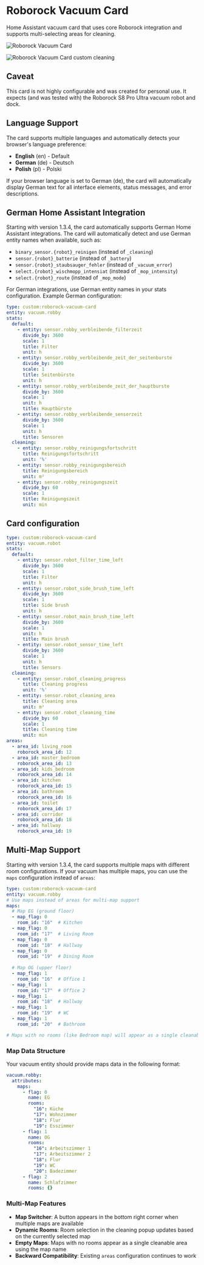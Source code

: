# Roborock Vacuum Card

Home Assistant vacuum card that uses core Roborock integration and supports multi-selecting areas for cleaning.

![Roborock Vacuum Card](/images/roborock-vacuum-card.png)

![Roborock Vacuum Card custom cleaning](/images/roborock-vacuum-card-popup.png)

## Caveat

This card is not highly configurable and was created for personal use. It expects (and was tested with) the Roborock S8 Pro Ultra vacuum robot and dock.

## Language Support

The card supports multiple languages and automatically detects your browser's language preference:
- **English** (en) - Default
- **German** (de) - Deutsch
- **Polish** (pl) - Polski

If your browser language is set to German (de), the card will automatically display German text for all interface elements, status messages, and error descriptions.

## German Home Assistant Integration

Starting with version 1.3.4, the card automatically supports German Home Assistant integrations. The card will automatically detect and use German entity names when available, such as:

- `binary_sensor.{robot}_reinigen` (instead of `_cleaning`)
- `sensor.{robot}_batterie` (instead of `_battery`)
- `sensor.{robot}_staubsauger_fehler` (instead of `_vacuum_error`)
- `select.{robot}_wischmopp_intensiat` (instead of `_mop_intensity`)
- `select.{robot}_route` (instead of `_mop_mode`)

For German integrations, use German entity names in your stats configuration. Example German configuration:

```yaml
type: custom:roborock-vacuum-card
entity: vacuum.robby
stats:
  default:
    - entity: sensor.robby_verbleibende_filterzeit
      divide_by: 3600
      scale: 1
      title: Filter
      unit: h
    - entity: sensor.robby_verbleibende_zeit_der_seitenburste
      divide_by: 3600
      scale: 1
      title: Seitenbürste
      unit: h
    - entity: sensor.robby_verbleibende_zeit_der_hauptburste
      divide_by: 3600
      scale: 1
      unit: h
      title: Hauptbürste
    - entity: sensor.robby_verbleibende_sensorzeit
      divide_by: 3600
      scale: 1
      unit: h
      title: Sensoren
  cleaning:
    - entity: sensor.robby_reinigungsfortschritt
      title: Reinigungsfortschritt
      unit: '%'
    - entity: sensor.robby_reinigungsbereich
      title: Reinigungsbereich
      unit: m²
    - entity: sensor.robby_reinigungszeit
      divide_by: 60
      scale: 1
      title: Reinigungszeit
      unit: min
```

## Card configuration

```yaml
type: custom:roborock-vacuum-card
entity: vacuum.robot
stats:
  default:
    - entity: sensor.robot_filter_time_left
      divide_by: 3600
      scale: 1
      title: Filter
      unit: h
    - entity: sensor.robot_side_brush_time_left
      divide_by: 3600
      scale: 1
      title: Side brush
      unit: h
    - entity: sensor.robot_main_brush_time_left
      divide_by: 3600
      scale: 1
      unit: h
      title: Main brush
    - entity: sensor.robot_sensor_time_left
      divide_by: 3600
      scale: 1
      unit: h
      title: Sensors
  cleaning:
    - entity: sensor.robot_cleaning_progress
      title: Cleaning progress
      unit: '%'
    - entity: sensor.robot_cleaning_area
      title: Cleaning area
      unit: m²
    - entity: sensor.robot_cleaning_time
      divide_by: 60
      scale: 1
      title: Cleaning time
      unit: min
areas:
  - area_id: living_room
    roborock_area_id: 12
  - area_id: master_bedroom
    roborock_area_id: 13
  - area_id: kids_bedroom
    roborock_area_id: 14
  - area_id: kitchen
    roborock_area_id: 15
  - area_id: bathroom
    roborock_area_id: 16
  - area_id: toilet
    roborock_area_id: 17
  - area_id: corridor
    roborock_area_id: 18
  - area_id: hallway
    roborock_area_id: 19
```

## Multi-Map Support

Starting with version 1.3.4, the card supports multiple maps with different room configurations. If your vacuum has multiple maps, you can use the `maps` configuration instead of `areas`:

```yaml
type: custom:roborock-vacuum-card
entity: vacuum.robby
# Use maps instead of areas for multi-map support
maps:
  # Map EG (ground floor)
  - map_flag: 0
    room_id: "16"  # Kitchen
  - map_flag: 0
    room_id: "17"  # Living Room
  - map_flag: 0
    room_id: "18"  # Hallway
  - map_flag: 0
    room_id: "19"  # Dining Room
  
  # Map OG (upper floor)
  - map_flag: 1
    room_id: "16"  # Office 1
  - map_flag: 1
    room_id: "17"  # Office 2
  - map_flag: 1
    room_id: "18"  # Hallway
  - map_flag: 1
    room_id: "19"  # WC
  - map_flag: 1
    room_id: "20"  # Bathroom

# Maps with no rooms (like Bedroom map) will appear as a single cleanable area
```

### Map Data Structure

Your vacuum entity should provide maps data in the following format:

```yaml
vacuum.robby:
  attributes:
    maps:
      - flag: 0
        name: EG
        rooms:
          "16": Küche
          "17": Wohnzimmer
          "18": Flur
          "19": Esszimmer
      - flag: 1
        name: OG
        rooms:
          "16": Arbeitszimmer 1
          "17": Arbeitszimmer 2
          "18": Flur
          "19": WC
          "20": Badezimmer
      - flag: 2
        name: Schlafzimmer
        rooms: {}
```

### Multi-Map Features

- **Map Switcher**: A button appears in the bottom right corner when multiple maps are available
- **Dynamic Rooms**: Room selection in the cleaning popup updates based on the currently selected map
- **Empty Maps**: Maps with no rooms appear as a single cleanable area using the map name
- **Backward Compatibility**: Existing `areas` configuration continues to work

```
